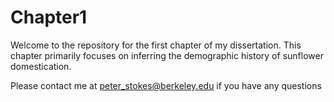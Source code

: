 # Chapter1
 
Welcome to the repository for the first chapter of my dissertation. This chapter primarily focuses on inferring the demographic history of sunflower domestication.

Please contact me at peter_stokes@berkeley.edu if you have any questions
